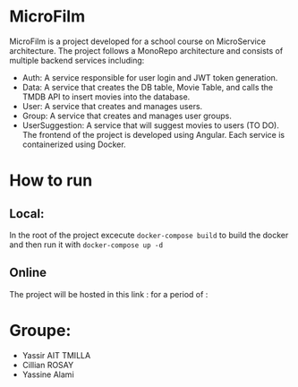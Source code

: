 # MicroFilm
MicroFilm is a project developed for a school course on MicroService architecture. The project follows a MonoRepo architecture and consists of multiple backend services including:

- Auth: A service responsible for user login and JWT token generation.
- Data: A service that creates the DB table, Movie Table, and calls the TMDB API to insert movies into the database.
- User: A service that creates and manages users.
- Group: A service that creates and manages user groups.
- UserSuggestion: A service that will suggest movies to users (TO DO).
The frontend of the project is developed using Angular. Each service is containerized using Docker.

# How to run 
## Local:
In the root of the project excecute `docker-compose build` to build the docker and then run it with `docker-compose up -d`
## Online 
The project will be hosted in this link : for a period of : 
# Groupe:
- Yassir AIT TMILLA
- Cillian   ROSAY
- Yassine   Alami
